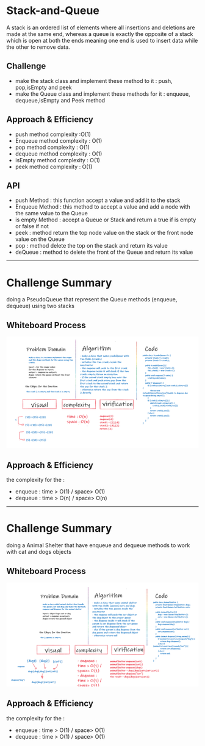 # Stack-and-Queue
<!-- Short summary or background information -->
A stack is an ordered list of elements where all insertions and deletions are made at the same end, whereas a queue is exactly the opposite of a stack which is open at both the ends meaning one end is used to insert data while the other to remove data.

## Challenge
<!-- Description of the challenge -->
- make the stack class and implement these method to it : push, pop,isEmpty and peek
- make the Queue class and implement these methods for it : enqueue, dequeue,isEmpty and Peek method
## Approach & Efficiency
<!-- What approach did you take? Why? What is the Big O space/time for this approach? -->
- push method complexity :O(1)
- Enqueue method complexity : O(1)
- pop method complexity : O(1)
- dequeue method complexity : O(1)
- isEmpty method complexity : O(1)
- peek method complexity : O(1)

## API
<!-- Description of each method publicly available to your Linked List -->
- push Method : this function accept a value and add it to the stack
- Enqueue Method : this method to accept a value and add a node with the same value to the Queue
- is empty Method : accept a Queue or Stack and return a true if is empty or false if not
- peek : method return the top node value on the stack or the front node value on the Queue
- pop : method delete the top on the stack and return its value
- deQueue : method to delete the front of the Queue and return its value

-------------------------------------------------------------------------
# Challenge Summary
<!-- Description of the challenge -->
doing a PseudoQueue that represent the Queue methods (enqueue, dequeue) using two stacks

## Whiteboard Process
<!-- Embedded whiteboard image -->
![Image](psedoQueueWhiteboard.png)
## Approach & Efficiency
<!-- What approach did you take? Why? What is the Big O space/time for this approach? -->
the complexity for the : 
- enqueue : time > O(1) / space> O(1)
- dequeue : time > O(n) / space> O(n)
<!-- ## Solution
Show how to run your code, and examples of it in action -->

-------------------------------------------------------------------------
# Challenge Summary
<!-- Description of the challenge -->
doing a Animal Shelter that have enqueue and dequeue methods to work with cat and dogs objects

## Whiteboard Process
<!-- Embedded whiteboard image -->
![Image](img/animalShelterWhiteboard.png)
## Approach & Efficiency
<!-- What approach did you take? Why? What is the Big O space/time for this approach? -->
the complexity for the : 
- enqueue : time > O(1) / space> O(1)
- dequeue : time > O(1) / space> O(1)
<!-- ## Solution
Show how to run your code, and examples of it in action -->